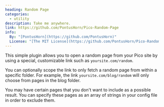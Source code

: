 ```yaml
---
heading: Random Page
categories:
  - utility
description: Take me anywhere.
link: https://github.com/PontusHorn/Pico-Random-Page
info:
  By: "[PontusHorn](https://github.com/PontusHorn)"
  License: "[The MIT License](https://github.com/PontusHorn/Pico-Random-Page/blob/master/LICENSE)"
---
```


This simple plugin allows you to open a random page from your Pico site by using a special, customizable link such as `yoursite.com/random`.

You can optionally scope the link to only fetch a random page from within a specific folder. For example, the link `yoursite.com/blog/random` will only choose from pages in the blog folder.

You may have certain pages that you don't want to include as a possible result. You can specify these pages as an array of strings in your config file in order to exclude them.
